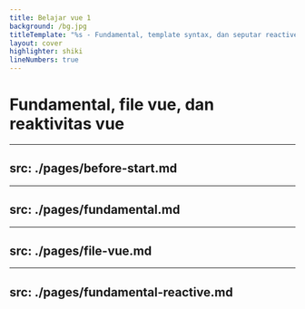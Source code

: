 ```yaml
---
title: Belajar vue 1
background: /bg.jpg
titleTemplate: "%s - Fundamental, template syntax, dan seputar reactive"
layout: cover
highlighter: shiki
lineNumbers: true
---
```


# Fundamental, file vue, dan reaktivitas vue

---
src: ./pages/before-start.md
---
---
src: ./pages/fundamental.md
---
---
src: ./pages/file-vue.md
---
---
src: ./pages/fundamental-reactive.md
---